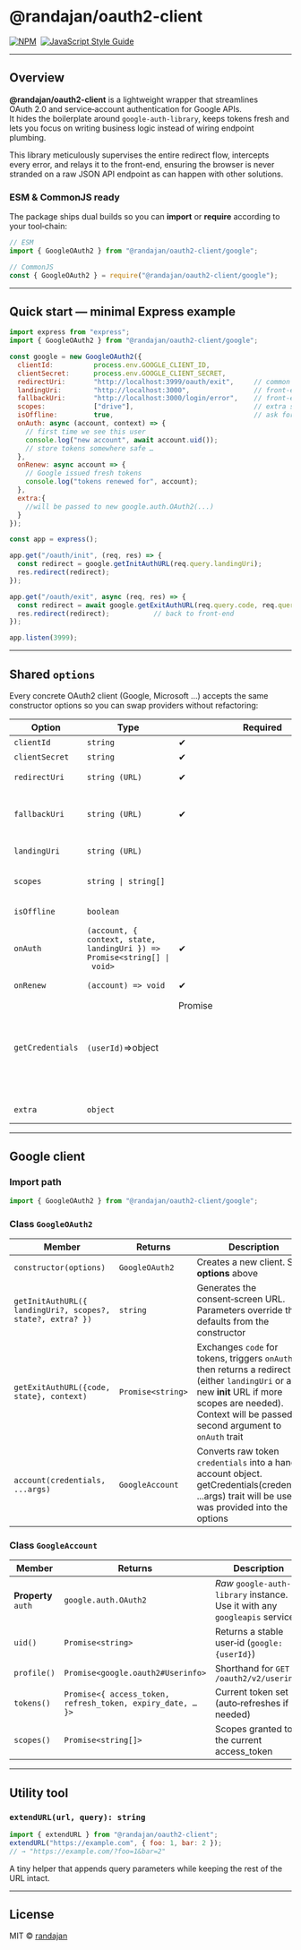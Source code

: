 # @randajan/oauth2-client

[![NPM](https://img.shields.io/npm/v/@randajan/oauth2-client.svg)](https://www.npmjs.com/package/@randajan/oauth2-client) 
[![JavaScript Style Guide](https://img.shields.io/badge/code_style-standard-brightgreen.svg)](https://standardjs.com)

---

## Overview

**@randajan/oauth2-client** is a lightweight wrapper that streamlines OAuth 2.0 and service‑account authentication for Google APIs.  
It hides the boilerplate around `google-auth-library`, keeps tokens fresh and lets you focus on writing business logic instead of wiring endpoint plumbing.

This library meticulously supervises the entire redirect flow, intercepts every error, and relays it to the front-end, ensuring the browser is never stranded on a raw JSON API endpoint as can happen with other solutions.

### ESM **&** CommonJS ready

The package ships dual builds so you can **import** or **require** according to your tool‑chain:

```js
// ESM
import { GoogleOAuth2 } from "@randajan/oauth2-client/google";

// CommonJS
const { GoogleOAuth2 } = require("@randajan/oauth2-client/google");
```

---

## Quick start — minimal Express example

```js
import express from "express";
import { GoogleOAuth2 } from "@randajan/oauth2-client/google";

const google = new GoogleOAuth2({
  clientId:          process.env.GOOGLE_CLIENT_ID,
  clientSecret:      process.env.GOOGLE_CLIENT_SECRET,
  redirectUri:       "http://localhost:3999/oauth/exit",     // common backend route
  landingUri:        "http://localhost:3000",                // front‑end OK screen (default)
  fallbackUri:       "http://localhost:3000/login/error",    // front‑end error screen
  scopes:            ["drive"],                              // extra scopes
  isOffline:         true,                                   // ask for refresh_token
  onAuth: async (account, context) => {
    // first time we see this user
    console.log("new account", await account.uid());
    // store tokens somewhere safe …
  },
  onRenew: async account => {
    // Google issued fresh tokens
    console.log("tokens renewed for", account);
  },
  extra:{
    //will be passed to new google.auth.OAuth2(...)
  }
});

const app = express();

app.get("/oauth/init", (req, res) => {
  const redirect = google.getInitAuthURL(req.query.landingUri);
  res.redirect(redirect);
});

app.get("/oauth/exit", async (req, res) => {
  const redirect = await google.getExitAuthURL(req.query.code, req.query.state);
  res.redirect(redirect);           // back to front‑end
});

app.listen(3999);
```

---

## Shared `options`

Every concrete OAuth2 client (Google, Microsoft …​) accepts the same constructor options so you can swap providers without refactoring:

| Option | Type | Required | Description |
|--------|------|----------|-------------|
| `clientId` | `string` | ✔︎ | OAuth client ID issued by the provider |
| `clientSecret` | `string` | ✔︎ | OAuth client secret |
| `redirectUri` | `string (URL)` | ✔︎ | Back‑end endpoint that receives `code` from the provider |
| `fallbackUri` | `string (URL)` | ✔︎ | Where to send the user when *anything* goes wrong. Error errorCode & errorMessage are appended as query params |
| `landingUri` | `string (URL)` |   | Default front‑end page after successful login (may be overridden per request) |
| `scopes` | `string \| string[]` |   | Extra scopes. Google is always invoked with `openid userinfo.profile userinfo.email` |
| `isOffline` | `boolean` |   | When `true` requests `access_type=offline` so a `refresh_token` is issued |
| `onAuth` | `(account, { context, state, landingUri }) => Promise<string[] \| void>` | ✔︎ | Called once after new account is created. Return uri (string) for custom redirect |
| `onRenew` | `(account) => void` | ✔︎ | Called whenever the access‑token is automatically refreshed |
| `getCredentials` | `(userId)`=>object | Promise<object> | | Called inside oauth.account(...), all arguments will be passed. If this trait returns Promise oauth.account(...) will also return Promise.
| `extra` | `object` |   | Arbitrary options forwarded to the underlying SDK |

---

## Google client

### Import path

```js
import { GoogleOAuth2 } from "@randajan/oauth2-client/google";
```

### Class **`GoogleOAuth2`**

| Member | Returns | Description |
|--------|---------|-------------|
| `constructor(options)` | `GoogleOAuth2` | Creates a new client. See **options** above |
| `getInitAuthURL({ landingUri?, scopes?, state?, extra? })` | `string` | Generates the consent‑screen URL. Parameters override the defaults from the constructor |
| `getExitAuthURL({code, state}, context)` | `Promise<string>` | Exchanges `code` for tokens, triggers `onAuth`, then returns a redirect URL (either `landingUri` or a new **init** URL if more scopes are needed). Context will be passed as second argument to `onAuth` trait |
| `account(credentials, ...args)` | `GoogleAccount` | Converts raw token `credentials` into a handy account object. getCredentials(credentials, ...args) trait will be used if was provided into the options |

### Class **`GoogleAccount`**

| Member | Returns | Description |
|--------|---------|-------------|
| **Property** `auth` | `google.auth.OAuth2` | *Raw* `google-auth-library` instance. Use it with any `googleapis` service |
| `uid()` | `Promise<string>` | Returns a stable user‑id (`google:{userId}`) |
| `profile()` | `Promise<google.oauth2#Userinfo>` | Shorthand for `GET /oauth2/v2/userinfo` |
| `tokens()` | `Promise<{ access_token, refresh_token, expiry_date, … }>` | Current token set (auto‑refreshes if needed) |
| `scopes()` | `Promise<string[]>` | Scopes granted to the current access_token |

---

## Utility tool

### `extendURL(url, query): string`

```js
import { extendURL } from "@randajan/oauth2-client";
extendURL("https://example.com", { foo: 1, bar: 2 });
// → "https://example.com/?foo=1&bar=2"
```

A tiny helper that appends query parameters while keeping the rest of the URL intact.

---

## License

MIT © [randajan](https://github.com/randajan)
